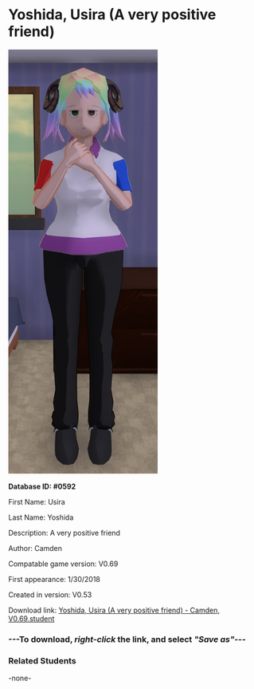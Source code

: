 # Yoshida, Usira (A very positive friend)

<img src="../../Files/Images/Yoshida, Usira (A very positive friend).png" title="Yoshida, Usira (A very positive friend) - Camden, V0.69">

**Database ID: #0592**

First Name: Usira

Last Name: Yoshida

Description: A very positive friend

Author: Camden

Compatable game version: V0.69

First appearance: 1/30/2018

Created in version: V0.53

Download link: <a href="https://raw.githubusercontent.com/Arbiter1223/Daigaku-Gurashi-Custom-Students/master/Files/Student%20Files/Yoshida%2C%20Usira%20(A%20very%20positive%20friend)%20-%20Camden%2C%20V0.69.student">Yoshida, Usira (A very positive friend) - Camden, V0.69.student</a>

### ---**To download, _right-click_ the link, and select _"Save as"_**---

### Related Students

-none-
